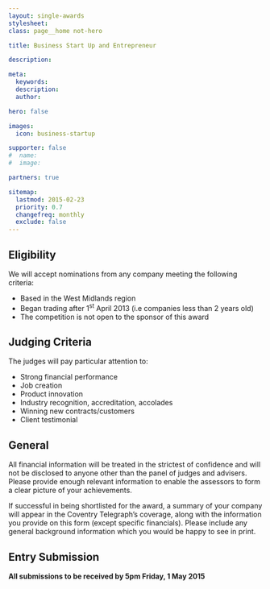 ```yaml
---
layout: single-awards
stylesheet:
class: page__home not-hero

title: Business Start Up and Entrepreneur

description:

meta:
  keywords:
  description:
  author:

hero: false

images:
  icon: business-startup

supporter: false
#  name:
#  image:

partners: true

sitemap:
  lastmod: 2015-02-23
  priority: 0.7
  changefreq: monthly
  exclude: false
---
```


## Eligibility

We will accept nominations from any company meeting the following criteria:

- Based in the West Midlands region
- Began trading after 1<sup>st</sup> April 2013 (i.e companies less than 2 years old)
- The competition is not open to the sponsor of this award

## Judging Criteria

The judges will pay particular attention to:

- Strong financial performance
- Job creation
- Product innovation
- Industry recognition, accreditation, accolades
- Winning new contracts/customers
- Client testimonial

## General

All financial information will be treated in the strictest of confidence and will not be disclosed to anyone other than the panel of judges and advisers.  Please provide enough relevant information to enable the assessors to form a clear picture of your achievements.

If successful in being shortlisted for the award, a summary of your company will appear in the Coventry Telegraph&rsquo;s  coverage, along with the information you provide on this form (except specific financials). Please include any general background information which you would be happy to see in print.

## Entry Submission

**All submissions to be received by 5pm&nbsp;Friday, 1&nbsp;May&nbsp;2015**
